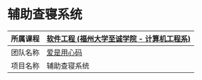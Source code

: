 # 辅助查寝系统

| 所属课程 |[软件工程 (福州大学至诚学院 - 计算机工程系)](https://edu.cnblogs.com/campus/fzzcxy/SE?filter=all_members)|
| -------- | -------------------------------------------- |
| 团队名称 | [爱是用心码](https://www.cnblogs.com/yongxinma/)      |
| 项目名称 | 辅助查寝系统   |
